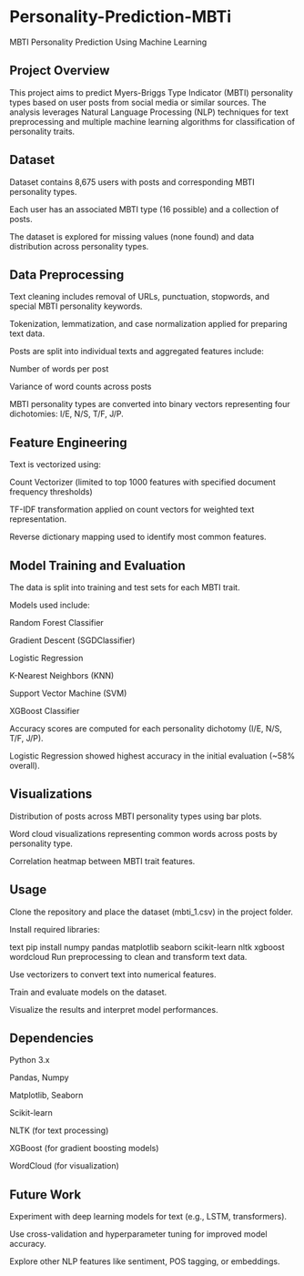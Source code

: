 # Personality-Prediction-MBTi
MBTI Personality Prediction Using Machine Learning
## Project Overview
This project aims to predict Myers-Briggs Type Indicator (MBTI) personality types based on user posts from social media or similar sources. The analysis leverages Natural Language Processing (NLP) techniques for text preprocessing and multiple machine learning algorithms for classification of personality traits.

## Dataset
Dataset contains 8,675 users with posts and corresponding MBTI personality types.

Each user has an associated MBTI type (16 possible) and a collection of posts.

The dataset is explored for missing values (none found) and data distribution across personality types.

## Data Preprocessing
Text cleaning includes removal of URLs, punctuation, stopwords, and special MBTI personality keywords.

Tokenization, lemmatization, and case normalization applied for preparing text data.

Posts are split into individual texts and aggregated features include:

Number of words per post

Variance of word counts across posts

MBTI personality types are converted into binary vectors representing four dichotomies: I/E, N/S, T/F, J/P.

## Feature Engineering
Text is vectorized using:

Count Vectorizer (limited to top 1000 features with specified document frequency thresholds)

TF-IDF transformation applied on count vectors for weighted text representation.

Reverse dictionary mapping used to identify most common features.

## Model Training and Evaluation
The data is split into training and test sets for each MBTI trait.

Models used include:

Random Forest Classifier

Gradient Descent (SGDClassifier)

Logistic Regression

K-Nearest Neighbors (KNN)

Support Vector Machine (SVM)

XGBoost Classifier

Accuracy scores are computed for each personality dichotomy (I/E, N/S, T/F, J/P).

Logistic Regression showed highest accuracy in the initial evaluation (~58% overall).

## Visualizations
Distribution of posts across MBTI personality types using bar plots.

Word cloud visualizations representing common words across posts by personality type.

Correlation heatmap between MBTI trait features.

## Usage
Clone the repository and place the dataset (mbti_1.csv) in the project folder.

Install required libraries:

text
pip install numpy pandas matplotlib seaborn scikit-learn nltk xgboost wordcloud
Run preprocessing to clean and transform text data.

Use vectorizers to convert text into numerical features.

Train and evaluate models on the dataset.

Visualize the results and interpret model performances.

## Dependencies
Python 3.x

Pandas, Numpy

Matplotlib, Seaborn

Scikit-learn

NLTK (for text processing)

XGBoost (for gradient boosting models)

WordCloud (for visualization)

## Future Work
Experiment with deep learning models for text (e.g., LSTM, transformers).

Use cross-validation and hyperparameter tuning for improved model accuracy.

Explore other NLP features like sentiment, POS tagging, or embeddings.
